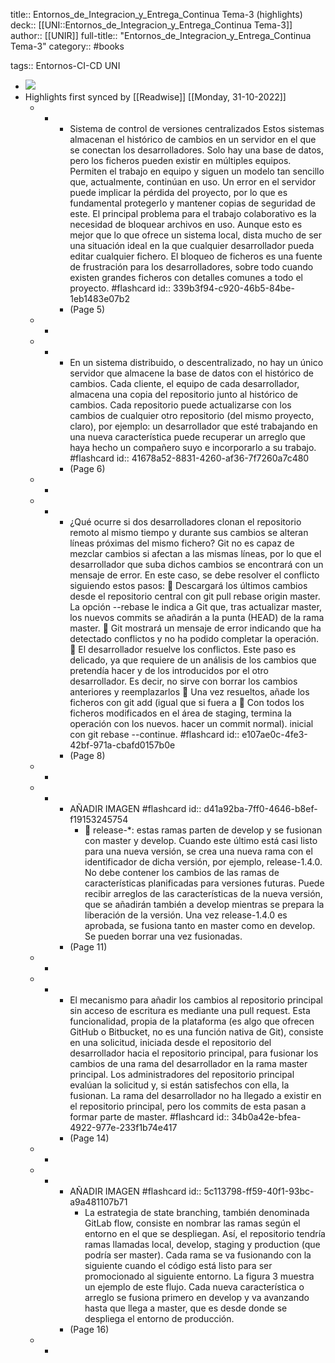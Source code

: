 title:: Entornos_de_Integracion_y_Entrega_Continua Tema-3 (highlights)
deck:: [[UNI::Entornos_de_Integracion_y_Entrega_Continua Tema-3]]
author:: [[UNIR]]
full-title:: "Entornos_de_Integracion_y_Entrega_Continua Tema-3"
category:: #books

tags:: Entornos-CI-CD UNI

- ![](https://readwise-assets.s3.amazonaws.com/media/uploaded_book_covers/profile_22942/27d33c78-ee6e-48d0-83ab-975dbcb53921.jpg)
- Highlights first synced by [[Readwise]] [[Monday, 31-10-2022]]
	- -
		- Sistema de control de versiones centralizados Estos  sistemas  almacenan  el  histórico  de  cambios  en  un  servidor  en  el  que  se conectan los desarrolladores. Solo hay una base de datos, pero los ficheros pueden existir en múltiples equipos. Permiten el trabajo en equipo y siguen un modelo tan sencillo que, actualmente, continúan en uso. Un error en el servidor puede implicar la pérdida del proyecto, por lo que es fundamental protegerlo y mantener copias de seguridad de este. El  principal  problema  para  el  trabajo  colaborativo  es  la  necesidad  de  bloquear archivos  en  uso.  Aunque  esto  es  mejor  que  lo  que  ofrece  un  sistema  local,  dista mucho  de  ser  una  situación  ideal  en  la  que  cualquier  desarrollador  pueda  editar cualquier  fichero.  El  bloqueo  de  ficheros  es  una  fuente  de  frustración  para  los desarrolladores, sobre todo cuando existen grandes ficheros con detalles comunes a todo el proyecto. #flashcard
		  id:: 339b3f94-c920-46b5-84be-1eb1483e07b2
		- (Page 5)
	- -
	- -
		- En un sistema distribuido, o descentralizado, no hay un único servidor que almacene la  base  de  datos  con  el  histórico  de  cambios.  Cada  cliente,  el  equipo  de  cada desarrollador, almacena una copia del repositorio junto al histórico de cambios. Cada repositorio puede actualizarse con los cambios de cualquier otro repositorio (del mismo proyecto, claro), por ejemplo: un desarrollador que esté trabajando en una nueva característica puede recuperar un arreglo que haya hecho un compañero suyo e incorporarlo a su trabajo. #flashcard
		  id:: 41678a52-8831-4260-af36-7f7260a7c480
		- (Page 6)
	- -
	- -
		- ¿Qué ocurre si dos desarrolladores clonan el repositorio remoto al mismo tiempo y durante sus cambios se alteran líneas próximas del mismo fichero? Git no es capaz de mezclar cambios si afectan a las mismas líneas, por lo que el desarrollador que suba dichos cambios se encontrará con un mensaje de error. En este caso, se debe resolver el conflicto siguiendo estos pasos:   Descargará  los  últimos  cambios  desde  el  repositorio  central  con  git  pull  rebase  origin  master. La opción  --rebase  le  indica a Git que, tras actualizar master, los nuevos commits se añadirán a la punta (HEAD) de la rama master.   Git mostrará un mensaje de error indicando que ha detectado conflictos y no ha podido completar la operación.   El desarrollador resuelve los conflictos. Este paso es delicado, ya que requiere de un análisis de los cambios que pretendía hacer y de los introducidos por el otro desarrollador. Es decir, no sirve con borrar los cambios anteriores y reemplazarlos   Una vez resueltos, añade los ficheros con git add <fichero> (igual que si fuera a   Con todos los ficheros modificados en el área de staging, termina la operación con los nuevos. hacer un commit normal). inicial con git rebase --continue. #flashcard
		  id:: e107ae0c-4fe3-42bf-971a-cbafd0157b0e
		- (Page 8)
	- -
	- -
		- AÑADIR IMAGEN #flashcard
		  id:: d41a92ba-7ff0-4646-b8ef-f19153245754
			-   release-*: estas ramas parten de  develop  y se fusionan con  master y  develop. Cuando este último está casi listo para una nueva versión, se crea una nueva rama con  el  identificador  de  dicha  versión,  por  ejemplo,  release-1.4.0.  No  debe contener los cambios de las ramas de características planificadas para versiones futuras. Puede recibir arreglos de las características de la nueva versión, que se añadirán también a develop mientras se prepara la liberación de la versión. Una vez release-1.4.0 es aprobada, se fusiona tanto en master como en develop. Se pueden borrar una vez fusionadas.
		- (Page 11)
	- -
	- -
		- El mecanismo para añadir los cambios al repositorio principal sin acceso de escritura es mediante una pull request. Esta funcionalidad, propia de la plataforma (es algo que ofrecen  GitHub  o  Bitbucket,  no  es  una  función  nativa  de  Git),  consiste  en  una solicitud, iniciada desde el repositorio del desarrollador hacia el repositorio principal, para fusionar los cambios de una rama del desarrollador en la rama master principal. Los  administradores  del  repositorio  principal  evalúan  la  solicitud  y,  si  están satisfechos con ella, la fusionan. La rama del desarrollador no ha llegado a existir en el repositorio principal, pero los commits de esta pasan a formar parte de master. #flashcard
		  id:: 34b0a42e-bfea-4922-977e-233f1b74e417
		- (Page 14)
	- -
	- -
		- AÑADIR IMAGEN #flashcard
		  id:: 5c113798-ff59-40f1-93bc-a9a481107b71
			- La  estrategia  de  state  branching,  también  denominada  GitLab  flow,  consiste  en nombrar  las  ramas  según  el  entorno  en  el  que  se  despliegan.  Así,  el  repositorio tendría  ramas  llamadas  local,  develop,  staging  y  production  (que  podría  ser master). Cada rama se va fusionando con la siguiente cuando el código está listo para ser promocionado al siguiente entorno. La figura 3 muestra un ejemplo de este flujo. Cada nueva característica o arreglo se fusiona primero en  develop y va avanzando hasta que llega a master, que es desde donde se despliega el entorno de producción.
		- (Page 16)
	- -
